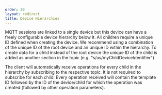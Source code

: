 ```yaml
---
order: 30
layout: redirect
title: Device Hierarchies
---
```


MQTT sessions are linked to a single device but this device can have a freely configurable device hierarchy below it.
All children require a unique ID defined when creating the device. We recommend using a combination of the unique ID of the root device and an unique ID within the hierarchy.
To create data for a child instead of the root device the unique ID of the child is added as another section in the topic (e.g. "s/us/myChildDeviceIdentifier").

The client will automatically receive operations for every child in the hierarchy by subscribing to the respective topic. It is not required to subscribe for each child.
Every operation received will contain the template ID followed by the ID of the device/child for which the operation was created (followed by other operation parameters).